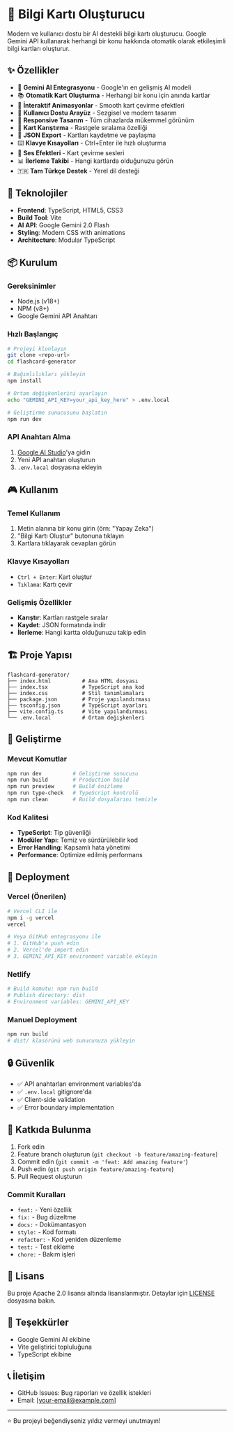 # 🎯 Bilgi Kartı Oluşturucu

Modern ve kullanıcı dostu bir AI destekli bilgi kartı oluşturucu. Google Gemini API kullanarak herhangi bir konu hakkında otomatik olarak etkileşimli bilgi kartları oluşturur.

## ✨ Özellikler

- 🤖 **Gemini AI Entegrasyonu** - Google'ın en gelişmiş AI modeli
- 📚 **Otomatik Kart Oluşturma** - Herhangi bir konu için anında kartlar
- 🔄 **İnteraktif Animasyonlar** - Smooth kart çevirme efektleri
- 🎯 **Kullanıcı Dostu Arayüz** - Sezgisel ve modern tasarım
- 📱 **Responsive Tasarım** - Tüm cihazlarda mükemmel görünüm
- 🔀 **Kart Karıştırma** - Rastgele sıralama özelliği
- 💾 **JSON Export** - Kartları kaydetme ve paylaşma
- ⌨️ **Klavye Kısayolları** - Ctrl+Enter ile hızlı oluşturma
- 🎵 **Ses Efektleri** - Kart çevirme sesleri
- 📊 **İlerleme Takibi** - Hangi kartlarda olduğunuzu görün
- 🇹🇷 **Tam Türkçe Destek** - Yerel dil desteği

## 🚀 Teknolojiler

- **Frontend**: TypeScript, HTML5, CSS3
- **Build Tool**: Vite
- **AI API**: Google Gemini 2.0 Flash
- **Styling**: Modern CSS with animations
- **Architecture**: Modular TypeScript

## 📦 Kurulum

### Gereksinimler

- Node.js (v18+)
- NPM (v8+)
- Google Gemini API Anahtarı

### Hızlı Başlangıç

```bash
# Projeyi klonlayın
git clone <repo-url>
cd flashcard-generator

# Bağımlılıkları yükleyin
npm install

# Ortam değişkenlerini ayarlayın
echo "GEMINI_API_KEY=your_api_key_here" > .env.local

# Geliştirme sunucusunu başlatın
npm run dev
```

### API Anahtarı Alma

1. [Google AI Studio](https://makersuite.google.com/app/apikey)'ya gidin
2. Yeni API anahtarı oluşturun
3. `.env.local` dosyasına ekleyin

## 🎮 Kullanım

### Temel Kullanım
1. Metin alanına bir konu girin (örn: "Yapay Zeka")
2. "Bilgi Kartı Oluştur" butonuna tıklayın
3. Kartlara tıklayarak cevapları görün

### Klavye Kısayolları
- `Ctrl + Enter`: Kart oluştur
- `Tıklama`: Kartı çevir

### Gelişmiş Özellikler
- **Karıştır**: Kartları rastgele sıralar
- **Kaydet**: JSON formatında indir
- **İlerleme**: Hangi kartta olduğunuzu takip edin

## 🏗️ Proje Yapısı

```
flashcard-generator/
├── index.html          # Ana HTML dosyası
├── index.tsx           # TypeScript ana kod
├── index.css           # Stil tanımlamaları
├── package.json        # Proje yapılandırması
├── tsconfig.json       # TypeScript ayarları
├── vite.config.ts      # Vite yapılandırması
└── .env.local          # Ortam değişkenleri
```

## 🔧 Geliştirme

### Mevcut Komutlar

```bash
npm run dev          # Geliştirme sunucusu
npm run build        # Production build
npm run preview      # Build önizleme
npm run type-check   # TypeScript kontrolü
npm run clean        # Build dosyalarını temizle
```

### Kod Kalitesi

- **TypeScript**: Tip güvenliği
- **Modüler Yapı**: Temiz ve sürdürülebilir kod
- **Error Handling**: Kapsamlı hata yönetimi
- **Performance**: Optimize edilmiş performans

## 🚀 Deployment

### Vercel (Önerilen)

```bash
# Vercel CLI ile
npm i -g vercel
vercel

# Veya GitHub entegrasyonu ile
# 1. GitHub'a push edin
# 2. Vercel'de import edin
# 3. GEMINI_API_KEY environment variable ekleyin
```

### Netlify

```bash
# Build komutu: npm run build
# Publish directory: dist
# Environment variables: GEMINI_API_KEY
```

### Manuel Deployment

```bash
npm run build
# dist/ klasörünü web sunucunuza yükleyin
```

## 🔒 Güvenlik

- ✅ API anahtarları environment variables'da
- ✅ `.env.local` gitignore'da
- ✅ Client-side validation
- ✅ Error boundary implementation

## 🤝 Katkıda Bulunma

1. Fork edin
2. Feature branch oluşturun (`git checkout -b feature/amazing-feature`)
3. Commit edin (`git commit -m 'feat: Add amazing feature'`)
4. Push edin (`git push origin feature/amazing-feature`)
5. Pull Request oluşturun

### Commit Kuralları

- `feat:` - Yeni özellik
- `fix:` - Bug düzeltme
- `docs:` - Dokümantasyon
- `style:` - Kod formatı
- `refactor:` - Kod yeniden düzenleme
- `test:` - Test ekleme
- `chore:` - Bakım işleri

## 📄 Lisans

Bu proje Apache 2.0 lisansı altında lisanslanmıştır. Detaylar için [LICENSE](LICENSE) dosyasına bakın.

## 🙏 Teşekkürler

- Google Gemini AI ekibine
- Vite geliştirici topluluğuna
- TypeScript ekibine

## 📞 İletişim

- GitHub Issues: Bug raporları ve özellik istekleri
- Email: [your-email@example.com]

---

⭐ Bu projeyi beğendiyseniz yıldız vermeyi unutmayın!
